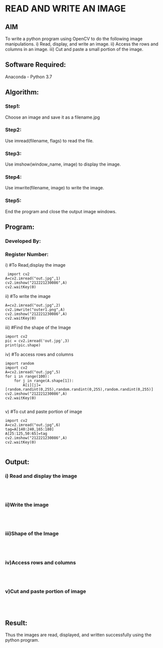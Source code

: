 # READ AND WRITE AN IMAGE
## AIM
To write a python program using OpenCV to do the following image manipulations.
i) Read, display, and write an image.
ii) Access the rows and columns in an image.
iii) Cut and paste a small portion of the image.

## Software Required:
Anaconda - Python 3.7
## Algorithm:
### Step1:
Choose an image and save it as a filename.jpg
### Step2:
Use imread(filename, flags) to read the file.
### Step3:
Use imshow(window_name, image) to display the image.
### Step4:
Use imwrite(filename, image) to write the image.
### Step5:
End the program and close the output image windows.
## Program:
### Developed By:
### Register Number: 
i) #To Read,display the image
```
 import cv2
A=cv2.imread("out.jpg",1)
cv2.imshow("212221230086",A)
cv2.waitKey(0) 

```
ii) #To write the image
```
A=cv2.imread("out.jpg",2)
cv2.imwrite("outer1.png",A)
cv2.imshow("212221230086",A)
cv2.waitKey(0)
```
iii) #Find the shape of the Image
```
import cv2
pic = cv2.imread('out.jpg',3)
print(pic.shape)
```
iv) #To access rows and columns

```
import random
import cv2
A=cv2.imread("out.jpg",5)
for i in range(100):
    for j in range(A.shape[1]):
        A[i][j]=[random.randint(0,255),random.randint(0,255),random.randint(0,255)]
cv2.imshow("212221230086",A)
cv2.waitKey(0)


```
v) #To cut and paste portion of image
```
import cv2
A=cv2.imread("out.jpg",6)
tag=A[140:240,165:180]
A[25:125,50:65]=tag
cv2.imshow("212221230086",A)
cv2.waitKey(0)


```

## Output:

### i) Read and display the image

<br>
<br>

### ii)Write the image

<br>
<br>

### iii)Shape of the Image

<br>
<br>

### iv)Access rows and columns
<br>
<br>

### v)Cut and paste portion of image
<br>
<br>

## Result:
Thus the images are read, displayed, and written successfully using the python program.


